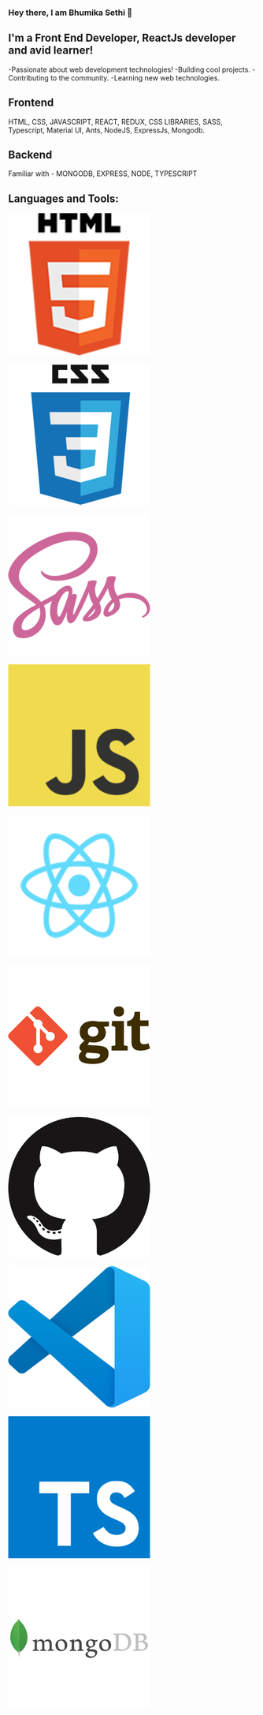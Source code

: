 ### Hey there, I am Bhumika Sethi 👋



##  I'm a Front End Developer, ReactJs developer and avid learner! 

-Passionate about web development technologies!
-Building cool projects.
-Contributing to the community.
-Learning new web technologies.


## Frontend
HTML, CSS, JAVASCRIPT, REACT, REDUX, CSS LIBRARIES, SASS, Typescript, Material UI, Ants, NodeJS, ExpressJs, Mongodb.


## Backend
Familiar with - MONGODB, EXPRESS, NODE, TYPESCRIPT



## Languages and Tools:
![HMTL](https://raw.githubusercontent.com/github/explore/80688e429a7d4ef2fca1e82350fe8e3517d3494d/topics/html/html.png)

![CSS3](https://raw.githubusercontent.com/github/explore/80688e429a7d4ef2fca1e82350fe8e3517d3494d/topics/css/css.png) 

![Sass](https://raw.githubusercontent.com/github/explore/80688e429a7d4ef2fca1e82350fe8e3517d3494d/topics/sass/sass.png)

![JavaScript](https://raw.githubusercontent.com/github/explore/80688e429a7d4ef2fca1e82350fe8e3517d3494d/topics/javascript/javascript.png)

![React](https://raw.githubusercontent.com/github/explore/80688e429a7d4ef2fca1e82350fe8e3517d3494d/topics/react/react.png)

![Git](https://raw.githubusercontent.com/github/explore/80688e429a7d4ef2fca1e82350fe8e3517d3494d/topics/git/git.png)

![GitHub](https://raw.githubusercontent.com/github/explore/78df643247d429f6cc873026c0622819ad797942/topics/github/github.png)

![Visual Studio Code](https://raw.githubusercontent.com/github/explore/80688e429a7d4ef2fca1e82350fe8e3517d3494d/topics/visual-studio-code/visual-studio-code.png)

![typescript](https://raw.githubusercontent.com/github/explore/80688e429a7d4ef2fca1e82350fe8e3517d3494d/topics/typescript/typescript.png)

![Mongodb](https://raw.githubusercontent.com/github/explore/80688e429a7d4ef2fca1e82350fe8e3517d3494d/topics/mongodb/mongodb.png)




<!--
**Bhumika-Sethi/Bhumika-Sethi** is a ✨ _special_ ✨ repository because its `README.md` (this file) appears on your GitHub profile.

Here are some ideas to get you started:

- 🔭 I’m currently working on ...
- 🌱 I’m currently learning ...
- 👯 I’m looking to collaborate on ...
- 🤔 I’m looking for help with ...
- 💬 Ask me about ...
- 📫 How to reach me: ...
- 😄 Pronouns: ...
- ⚡ Fun fact: ...
-->
